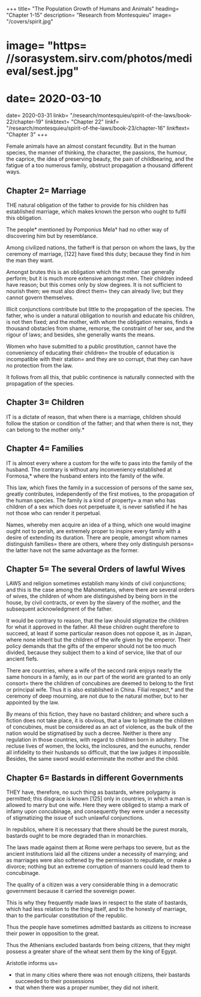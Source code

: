 



+++
title=  "The Population Growth of Humans and Animals"
heading=  "Chapter 1-15"
description=  "Research from Montesquieu"
image=  "/covers/spirit.jpg"
# image=  "https= //sorasystem.sirv.com/photos/medieval/sest.jpg"
# date=  2020-03-10
date=  2020-03-31
linkb=  "/research/montesquieu/spirit-of-the-laws/book-22/chapter-19"
linkbtext=  "Chapter 22"
linkf=  "/research/montesquieu/spirit-of-the-laws/book-23/chapter-16"
linkftext=  "Chapter 3"
+++
<!-- 
DELIGHT of human kind,‡ and Gods above;
Parent of Rome, propitious queen of love;


For when the rising spring adorns the mead,
And a new scene of nature stands display’d;
[121]
When teeming buds, and chearful greens appear,
And western gales unlock the lazy year;
The joyous birds thy welcome first express,
Whose native songs thy genial fire confess= 
Then savage beasts bound o’er their slighted food,
Struck with thy darts, and tempt the raging flood= 
All nature is thy gift, earth, air, and sea,
Of all that breathes, the various progeny
Stung with delight, is goaded on by thee.
O’er barren mountains, o’er the flow’ry plain,
The leafy forest, and the liquid main,
Extends thy uncontroul’d and boundless reign.
Thro’ all the living regions thou dost move,
And scatter’st where thou go’st the kindly seeds of love.
 -->

Female animals have an almost constant fecundity. But in the human species, the manner of thinking, the character, the passions, the humour, the caprice, the idea of preserving beauty, the pain of childbearing, and the fatigue of a too numerous family, obstruct propagation a thousand different ways.



## Chapter 2=  Marriage

THE natural obligation of the father to provide for his children has established marriage, which makes known the person who ought to fulfil this obligation.

The people* mentioned by Pomponius Mela† had no other way of discovering him but by resemblance.

Among civilized nations, the father‡ is that person on whom the laws, by the ceremony of marriage, [122] have fixed this duty; because they find in him the man they want.

Amongst brutes this is an obligation which the mother can generally perform; but it is much more extensive amongst men. Their children indeed have reason; but this comes only by slow degrees. It is not sufficient to nourish them; we must also direct them=  they can already live; but they cannot govern themselves.

Illicit conjunctions contribute but little to the propagation of the species. The father, who is under a natural obligation to nourish and educate his children, is not then fixed; and the mother, with whom the obligation remains, finds a thousand obstacles from shame, remorse, the constraint of her sex, and the rigour of laws; and besides, she generally wants the means.

Women who have submitted to a public prostitution, cannot have the conveniency of educating their children=  the trouble of education is incompatible with their station=  and they are so corrupt, that they can have no protection from the law.

It follows from all this, that public continence is naturally connected with the propagation of the species.




## Chapter 3=  Children

IT is a dictate of reason, that when there is a marriage, children should follow the station or condition of the father; and that when there is not, they can belong to the mother only.*




## Chapter 4=  Families

IT is almost every where a custom for the wife to pass into the family of the husband. The contrary is without any inconveniency established at Formosa,* where the husband enters into the family of the wife.

This law, which fixes the family in a succession of persons of the same sex, greatly contributes, independently of the first motives, to the propagation of the human species. The family is a kind of property=  a man who has children of a sex which does not perpetuate it, is never satisfied if he has not those who can render it perpetual.

Names, whereby men acquire an idea of a thing, which one would imagine ought not to perish, are extremely proper to inspire every family with a desire of extending its duration. There are people, amongst whom names distinguish families=  there are others, where they only distinguish persons=  the latter have not the same advantage as the former.


## Chapter 5=  The several Orders of lawful Wives

LAWS and religion sometimes establish many kinds of civil conjunctions; and this is the case among the Mahometans, where there are several orders of wives, the children of whom are distinguished by being born in the house, by civil contracts, or even by the slavery of the mother, and the subsequent acknowledgment of the father.

It would be contrary to reason, that the law should stigmatize the children for what it approved in the father. All these children ought therefore to succeed, at least if some particular reason does not oppose it, as in Japan, where none inherit but the children of the wife given by the emperor. Their policy demands that the gifts of the emperor should not be too much divided, because they subject them to a kind of service, like that of our ancient fiefs.

There are countries, where a wife of the second rank enjoys nearly the same honours in a family, as in our part of the world are granted to an only consort=  there the children of concubines are deemed to belong to the first or principal wife. Thus it is also established in China. Filial respect,* and the ceremony of deep mourning, are not due to the natural mother, but to her appointed by the law.

By means of this fiction, they have no bastard children; and where such a fiction does not take place, it is obvious, that a law to legitimate the children of concubines, must be considered as an act of violence, as the bulk of the nation would be stigmatised by such a decree. Neither is there any regulation in those countries, with regard to children born in adultery. The recluse lives of women, the locks, the inclosures, and the eunuchs, render all infidelity to their husbands so difficult, that the law judges it impossible. Besides, the same sword would exterminate the mother and the child.



## Chapter 6=  Bastards in different Governments

THEY have, therefore, no such thing as bastards, where polygamy is permitted; this disgrace is known [125] only in countries, in which a man is allowed to marry but one wife. Here they were obliged to stamp a mark of infamy upon concubinage, and consequently they were under a necessity of stigmatizing the issue of such unlawful conjunctions.

In republics, where it is necessary that there should be the purest morals, bastards ought to be more degraded than in monarchies.

The laws made against them at Rome were perhaps too severe, but as the ancient institutions laid all the citizens under a necessity of marrying; and as marriages were also softened by the permission to repudiate, or make a divorce; nothing but an extreme corruption of manners could lead them to concubinage.

The quality of a citizen was a very considerable thing in a democratic government because it carried the sovereign power. 

This is why they frequently made laws in respect to the state of bastards, which had less relation to the thing itself, and to the honesty of marriage, than to the particular constitution of the republic.

Thus the people have sometimes admitted bastards as citizens to increase their power in opposition to the great. 

Thus the Athenians excluded bastards from being citizens, that they might possess a greater share of the wheat sent them by the king of Egypt.

Aristotle informs us= 
- that in many cities where there was not enough citizens, their bastards succeeded to their possessions
- that when there was a proper number, they did not inherit.



